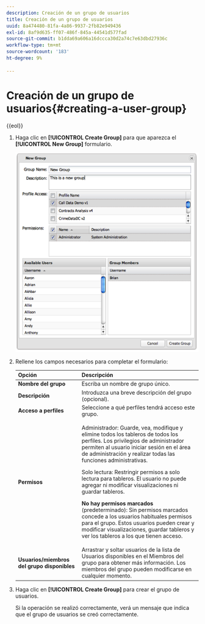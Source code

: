```yaml
---
description: Creación de un grupo de usuarios
title: Creación de un grupo de usuarios
uuid: 8a474480-81fa-4a86-9937-2fb82e949436
exl-id: 8af9d635-ff07-486f-845a-44541d577fad
source-git-commit: b1dda69a606a16dccca30d2a74c7e63dbd27936c
workflow-type: tm+mt
source-wordcount: '183'
ht-degree: 9%

---
```


# Creación de un grupo de usuarios{#creating-a-user-group}

{{eol}}

1. Haga clic en **[!UICONTROL Create Group]** para que aparezca el **[!UICONTROL New Group]** formulario.

   ![](assets/create_user_group.png)

1. Rellene los campos necesarios para completar el formulario:

   <table id="choicetable_3AE53AAC8A07471394EA993917B6AE33"> 
    <thead class="chhead sthead"> 
    <th class="choptionhd"> Opción</th> 
    <th class="chdeschd"> Descripción</th> 
    </thead> 
    <tr class="chrow strow"> 
    <td class="choption"><strong>Nombre del grupo</strong></td> 
    <td class="chdesc stentry"> Escriba un nombre de grupo único.</td> 
    </tr> 
    <tr class="chrow strow"> 
    <td class="choption"><strong>Descripción</strong></td> 
    <td class="chdesc stentry"> Introduzca una breve descripción del grupo (opcional).</td> 
    </tr> 
    <tr class="chrow strow"> 
    <td class="choption"><strong>Acceso a perfiles</strong></td> 
    <td class="chdesc stentry"> Seleccione a qué perfiles tendrá acceso este grupo.</td> 
    </tr> 
    <tr class="chrow strow"> 
    <td class="choption"><strong>Permisos</strong></td> 
    <td class="chdesc stentry"> <p> <span class="uicontrol"> Administrador</span>: Guarde, vea, modifique y elimine todos los tableros de todos los perfiles. Los privilegios de administrador permiten al usuario iniciar sesión en el área de administración y realizar todas las funciones administrativas. </p> <p> <span class="uicontrol"> Solo lectura</span>: Restringir permisos a solo lectura para tableros. El usuario no puede agregar ni modificar visualizaciones ni guardar tableros. </p> <p> <b>No hay permisos marcados </b>(predeterminado): Sin permisos marcados concede a los usuarios habituales permisos para el grupo. Estos usuarios pueden crear y modificar visualizaciones, guardar tableros y ver los tableros a los que tienen acceso. </p> </td> 
    </tr> 
    <tr class="chrow strow"> 
    <td class="choption"><strong>Usuarios/miembros del grupo disponibles</strong></td> 
    <td class="chdesc stentry">Arrastrar y soltar usuarios de la lista de <span class="uicontrol"> Usuarios disponibles</span> en el <span class="uicontrol"> Miembros del grupo </span>para obtener más información. Los miembros del grupo pueden modificarse en cualquier momento. </td> 
    </tr> 
    </table>

1. Haga clic en **[!UICONTROL Create Group]** para crear el grupo de usuarios.

   Si la operación se realizó correctamente, verá un mensaje que indica que el grupo de usuarios se creó correctamente.
